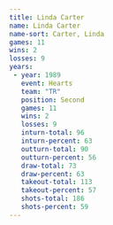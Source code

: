 ```yaml
---
title: Linda Carter
name: Linda Carter
name-sort: Carter, Linda
games: 11
wins: 2
losses: 9
years:
 - year: 1989
   event: Hearts
   team: "TR"
   position: Second
   games: 11
   wins: 2
   losses: 9
   inturn-total: 96
   inturn-percent: 63
   outturn-total: 90
   outturn-percent: 56
   draw-total: 73
   draw-percent: 63
   takeout-total: 113
   takeout-percent: 57
   shots-total: 186
   shots-percent: 59
---
```

